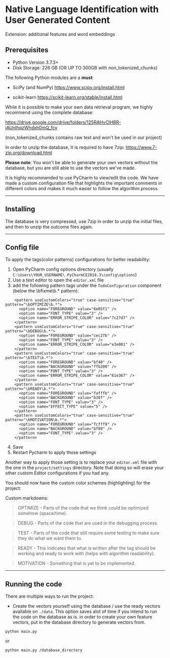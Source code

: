 # Native Language Identification with User Generated Content

Extension: additional features and word embeddings

## Prerequisites

* Python Version 3.7.3+
* Disk Storage: 226 GB (OR UP TO 300GB with non_tokenized_chunks)

The following Python modules are a **must**:

* SciPy (and NumPy) <https://www.scipy.org/install.html>

* scikit-learn <https://scikit-learn.org/stable/install.html>

While it is possible to make your own data retrieval program, we highly recommend using the complete database:

<https://drive.google.com/drive/folders/125RAHvCIHBR-jAUnIhqzWhdxh0mQ_fcv>

(non_tokenized_chunks contains raw text and won't be used in our project)

In order to unzip the database, It is required to have 7zip: <https://www.7-zip.org/download.html>

**Please note**: You won't be able to generate your own vectors without the database, but you are still able to use the vectors we've made.

It is highly recommended to use PyCharm to view/edit the code. We have made a custom configuration file that highlights the important comments in different colors and makes it much easier to follow the algorithm process.

--------------------------------------------------------------------------------

## Installing

The database is very compressed, use 7zip in order to unzip the initial files, and then to unzip the outcome files again.

--------------------------------------------------------------------------------

## Config file

To apply the tags(color patterns) configurations for better readability:

1. Open PyCharm config options directory (usually `C:\Users\YOUR_USERNAME\.PyCharmCE2018.3\config\options`)
2. Use a text editor to open the `editor.xml` file
3. add the following pattern tags under the `TodoConfiguration` component (below the \bfixme\b.* pattern):

```
	<pattern useCustomColors="true" case-sensitive="true" pattern="\bOPTIMIZE\b.*">
	  <option name="FOREGROUND" value="6e05f1" />
	  <option name="FONT_TYPE" value="3" />
	  <option name="ERROR_STRIPE_COLOR" value="7c27d7" />
	</pattern>
	<pattern useCustomColors="true" case-sensitive="true" pattern="\bDEBUG\b.*">
	  <option name="FOREGROUND" value="cec27b" />
	  <option name="FONT_TYPE" value="3" />
	  <option name="ERROR_STRIPE_COLOR" value="e3e081" />
	</pattern>
	<pattern useCustomColors="true" case-sensitive="true" pattern="\bTEST\b.*">
	  <option name="FOREGROUND" value="bf40" />
	  <option name="BACKGROUND" value="ffb200" />
	  <option name="FONT_TYPE" value="3" />
	  <option name="ERROR_STRIPE_COLOR" value="61e367" />
	</pattern>
	<pattern useCustomColors="true" case-sensitive="true" pattern="\bREADY\b.*">
	  <option name="FOREGROUND" value="fafffb" />
	  <option name="BACKGROUND" value="b30f" />
	  <option name="FONT_TYPE" value="3" />
	  <option name="EFFECT_TYPE" value="5" />
	</pattern>
	<pattern useCustomColors="true" case-sensitive="true" pattern="\bMOTIVATION\b.*">
	  <option name="FOREGROUND" value="fcfff9" />
	  <option name="BACKGROUND" value="bf89" />
	  <option name="FONT_TYPE" value="3" />
	</pattern>
```

4. Save
5. Restart Pycharm to apply those settings

Another way to apply those setting is to replace your `editor.xml` file with the one in the `project/settings` directory. Note that doing so will erase your other custom Editor configurations if you had any.

You should now have the custom color schemes (highlighting) for the project:

Custom markdowns:

> OPTIMIZE - Parts of the code that we think could be optimized somehow (space/time).

> DEBUG - Parts of the code that are used in the debugging process.

> TEST - Parts of the code that still require some testing to make sure they do what we want them to.

> READY - This indicates that what is written after the tag should be working and ready to work with (helps with algorithm readability).

> MOTIVATION - Something that is yet to be implemented.

--------------------------------------------------------------------------------

## Running the code

There are multiple ways to run the project:

* Create the vectors yourself using the database / use the ready vectors
available on `./data`. This option saves alot of time if you intend to run the code on the database as is.
in order to create your own feature vectors, put in the database directory to generate vectors from.
```
python main.py 
```
or
```
python main.py /database_directory
```
